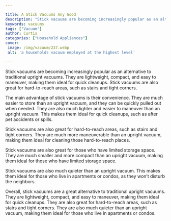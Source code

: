 ```yaml
---

title: A Stick Vacuums Any Good
description: "Stick vacuums are becoming increasingly popular as an alternative to traditional upright vacuums. They are lightweight, compact, a...you wont regret reading on"
keywords: vacuums
tags: ["Vacuum"]
author: Curtis
categories: ["Household Appliances"]
cover: 
 image: /img/vacuum/237.webp
 alt: 'a households vacuum employed at the highest level'

---
```


Stick vacuums are becoming increasingly popular as an alternative to traditional upright vacuums. They are lightweight, compact, and easy to maneuver, making them ideal for quick cleanups. Stick vacuums are also great for hard-to-reach areas, such as stairs and tight corners.

The main advantage of stick vacuums is their convenience. They are much easier to store than an upright vacuum, and they can be quickly pulled out when needed. They are also much lighter and easier to maneuver than an upright vacuum. This makes them ideal for quick cleanups, such as after pet accidents or spills.

Stick vacuums are also great for hard-to-reach areas, such as stairs and tight corners. They are much more maneuverable than an upright vacuum, making them ideal for cleaning those hard-to-reach places.

Stick vacuums are also great for those who have limited storage space. They are much smaller and more compact than an upright vacuum, making them ideal for those who have limited storage space.

Stick vacuums are also much quieter than an upright vacuum. This makes them ideal for those who live in apartments or condos, as they won’t disturb the neighbors.

Overall, stick vacuums are a great alternative to traditional upright vacuums. They are lightweight, compact, and easy to maneuver, making them ideal for quick cleanups. They are also great for hard-to-reach areas, such as stairs and tight corners. They are also much quieter than an upright vacuum, making them ideal for those who live in apartments or condos.
